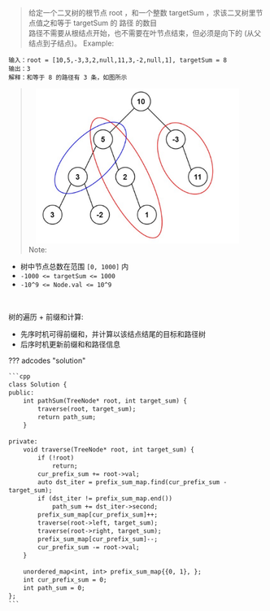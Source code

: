 <!-- prettier-ignore-start -->

> 给定一个二叉树的根节点 root ，和一个整数 targetSum ，求该二叉树里节点值之和等于 targetSum 的 路径 的数目 <br>
> 路径不需要从根结点开始，也不需要在叶节点结束，但必须是向下的 (从父结点到子结点)。
> Example:
```
输入：root = [10,5,-3,3,2,null,11,3,-2,null,1], targetSum = 8
输出：3
解释：和等于 8 的路径有 3 条，如图所示
```
> &emsp;<img src="./img/437-0.png" width=400><br>
Note:
>
-   树中节点总数在范围 `[0, 1000]` 内
-   `-1000 <= targetSum <= 1000`
-   `-10^9 <= Node.val <= 10^9`

<!-- prettier-ignore-end -->

<br>

树的遍历 + 前缀和计算:

-   先序时机可得前缀和，并计算以该结点结尾的目标和路径树
-   后序时机更新前缀和和路径信息

??? adcodes "solution"

    ```cpp
    class Solution {
    public:
        int pathSum(TreeNode* root, int target_sum) {
            traverse(root, target_sum);
            return path_sum;
        }

    private:
        void traverse(TreeNode* root, int target_sum) {
            if (!root)
                return;
            cur_prefix_sum += root->val;
            auto dst_iter = prefix_sum_map.find(cur_prefix_sum - target_sum);
            if (dst_iter != prefix_sum_map.end())
                path_sum += dst_iter->second;
            prefix_sum_map[cur_prefix_sum]++;
            traverse(root->left, target_sum);
            traverse(root->right, target_sum);
            prefix_sum_map[cur_prefix_sum]--;
            cur_prefix_sum -= root->val;
        }

        unordered_map<int, int> prefix_sum_map{{0, 1}, };
        int cur_prefix_sum = 0;
        int path_sum = 0;
    };
    ```
